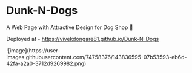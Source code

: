 # Dunk-N-Dogs
A Web Page with Attractive Design for Dog Shop 🐶

Deployed at - https://vivekdongare81.github.io/Dunk-N-Dogs

<First Page>
  ![image](https://user-images.githubusercontent.com/74758376/143836595-07b53593-eb6d-42fa-a2a0-3712d9269982.png)
